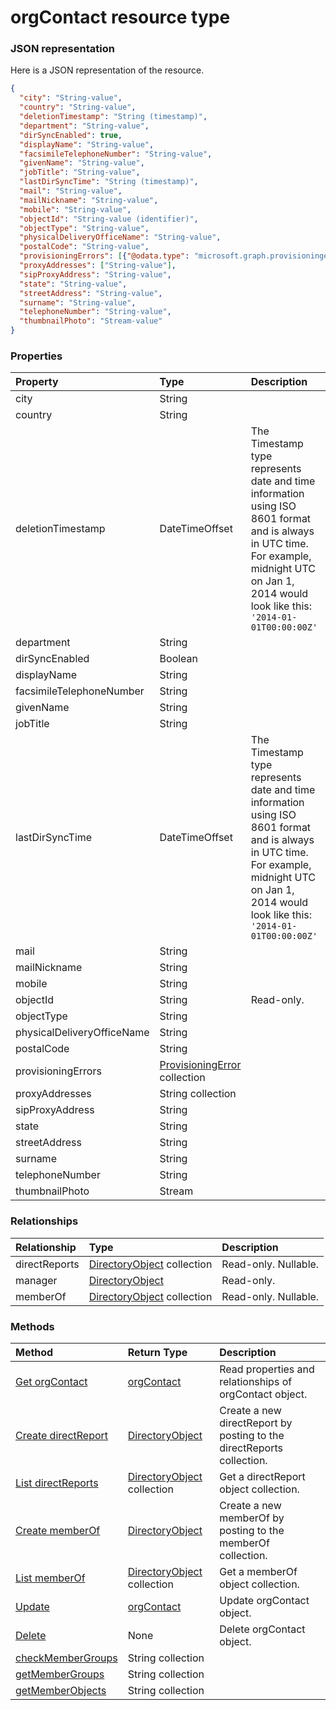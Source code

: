 # orgContact resource type



### JSON representation

Here is a JSON representation of the resource.

<!-- {
  "blockType": "resource",
  "optionalProperties": [

  ],
  "@odata.type": "microsoft.graph.orgcontact"
}-->

```json
{
  "city": "String-value",
  "country": "String-value",
  "deletionTimestamp": "String (timestamp)",
  "department": "String-value",
  "dirSyncEnabled": true,
  "displayName": "String-value",
  "facsimileTelephoneNumber": "String-value",
  "givenName": "String-value",
  "jobTitle": "String-value",
  "lastDirSyncTime": "String (timestamp)",
  "mail": "String-value",
  "mailNickname": "String-value",
  "mobile": "String-value",
  "objectId": "String-value (identifier)",
  "objectType": "String-value",
  "physicalDeliveryOfficeName": "String-value",
  "postalCode": "String-value",
  "provisioningErrors": [{"@odata.type": "microsoft.graph.provisioningerror"}],
  "proxyAddresses": ["String-value"],
  "sipProxyAddress": "String-value",
  "state": "String-value",
  "streetAddress": "String-value",
  "surname": "String-value",
  "telephoneNumber": "String-value",
  "thumbnailPhoto": "Stream-value"
}

```
### Properties
| Property	   | Type	|Description|
|:---------------|:--------|:----------|
|city|String||
|country|String||
|deletionTimestamp|DateTimeOffset|The Timestamp type represents date and time information using ISO 8601 format and is always in UTC time. For example, midnight UTC on Jan 1, 2014 would look like this: `'2014-01-01T00:00:00Z'`|
|department|String||
|dirSyncEnabled|Boolean||
|displayName|String||
|facsimileTelephoneNumber|String||
|givenName|String||
|jobTitle|String||
|lastDirSyncTime|DateTimeOffset|The Timestamp type represents date and time information using ISO 8601 format and is always in UTC time. For example, midnight UTC on Jan 1, 2014 would look like this: `'2014-01-01T00:00:00Z'`|
|mail|String||
|mailNickname|String||
|mobile|String||
|objectId|String| Read-only.|
|objectType|String||
|physicalDeliveryOfficeName|String||
|postalCode|String||
|provisioningErrors|[ProvisioningError](provisioningerror.md) collection||
|proxyAddresses|String collection||
|sipProxyAddress|String||
|state|String||
|streetAddress|String||
|surname|String||
|telephoneNumber|String||
|thumbnailPhoto|Stream||

### Relationships
| Relationship | Type	|Description|
|:---------------|:--------|:----------|
|directReports|[DirectoryObject](directoryobject.md) collection| Read-only. Nullable.|
|manager|[DirectoryObject](directoryobject.md)| Read-only.|
|memberOf|[DirectoryObject](directoryobject.md) collection| Read-only. Nullable.|

### Methods

| Method		   | Return Type	|Description|
|:---------------|:--------|:----------|
|[Get orgContact](../api/orgcontact_get.md) | [orgContact](orgcontact.md) |Read properties and relationships of orgContact object.|
|[Create directReport](../api/orgcontact_post_directreports.md) |[DirectoryObject](directoryobject.md)| Create a new directReport by posting to the directReports collection.|
|[List directReports](../api/orgcontact_list_directreports.md) |[DirectoryObject](directoryobject.md) collection| Get a directReport object collection.|
|[Create memberOf](../api/orgcontact_post_memberof.md) |[DirectoryObject](directoryobject.md)| Create a new memberOf by posting to the memberOf collection.|
|[List memberOf](../api/orgcontact_list_memberof.md) |[DirectoryObject](directoryobject.md) collection| Get a memberOf object collection.|
|[Update](../api/orgcontact_update.md) | [orgContact](orgcontact.md)	|Update orgContact object. |
|[Delete](../api/orgcontact_delete.md) | None |Delete orgContact object. |
|[checkMemberGroups](../api/orgcontact_checkmembergroups.md)|String collection||
|[getMemberGroups](../api/orgcontact_getmembergroups.md)|String collection||
|[getMemberObjects](../api/orgcontact_getmemberobjects.md)|String collection||

<!-- uuid: 8fcb5dbc-d5aa-4681-8e31-b001d5168d79
2015-10-25 14:57:30 UTC -->
<!-- {
  "type": "#page.annotation",
  "description": "orgContact resource",
  "keywords": "",
  "section": "documentation",
  "tocPath": ""
}-->